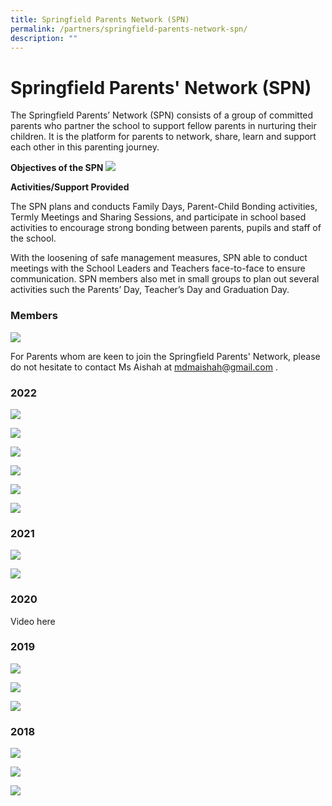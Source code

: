 ```yaml
---
title: Springfield Parents Network (SPN)
permalink: /partners/springfield-parents-network-spn/
description: ""
---
```

# **Springfield Parents' Network (SPN)**
The Springfield Parents’ Network (SPN) consists of a group of committed parents who partner the school to support fellow parents in nurturing their children. It is the platform for parents to network, share, learn and support each other in this parenting journey. 

**Objectives of the SPN**
![](/images/SPNN.png)

**Activities/Support Provided**

The SPN plans and conducts Family Days, Parent-Child Bonding activities, Termly Meetings and Sharing Sessions, and participate in school based activities to encourage strong bonding between parents, pupils and staff of the school.

With the loosening of safe management measures, SPN able to conduct meetings with the School Leaders and Teachers face-to-face to ensure communication. SPN members also met in small groups to plan out several activities such the Parents’ Day, Teacher’s Day and Graduation Day. 

### Members

![](/images/Exco%20members.png)


For Parents whom are keen to join the Springfield Parents' Network, please do not hesitate to contact Ms Aishah at mdmaishah@gmail.com .



### 2022

![](/images/spnpic1.png)

![](/images/spnpic2.png)

![](/images/spnpic3.png)

![](/images/spnpic4.png)

![](/images/spnpic5.png)

![](/images/spnpic6.png)


### 2021

![](/images/spnpic7.png)

![](/images/spnpic8.png)

### 2020

Video here


### 2019

![](/images/spnpic9.png)

![](/images/spnpic10.png)

![](/images/spnpic11.png)


### 2018

![](/images/spnpic12.png)

![](/images/spnpic13.png)

![](/images/spnpic14.png)
